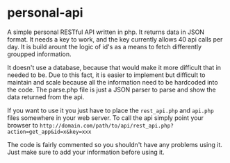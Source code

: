 personal-api
============

A simple personal RESTful API written in php. It returns data in JSON format. It needs a key to work, and the key currently allows 40 api calls per day. It is build arount the logic of id's as a means to fetch differently groupped information. 

It doesn't use a database, because that would make it more difficult that in needed to be. Due to this fact, it is easier to implement but difficult to maintain and scale because all the information need to be hardcoded into the code. The parse.php file is just a JSON parser to parse and show the data returned from the api. 

If you want to use it you just have to place the `rest_api.php` and `api.php` files somewhere in your web server. To call the api simply point your browser to `http://domain.com/path/to/api/rest_api.php?action=get_app&id=x&key=xxx`

The code is fairly commented so you shouldn't have any problems using it. Just make sure to add your information before using it.
